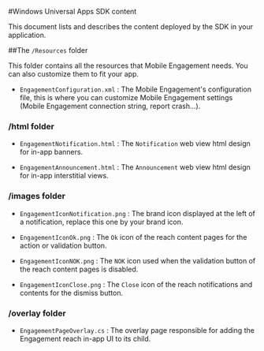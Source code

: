<properties 
	pageTitle="Windows Universal Apps SDK content" 
	description="Learn about the contents of the Windows Universal Apps SDK for Azure Mobile Engagement" 					
	services="mobile-engagement" 
	documentationCenter="mobile" 
	authors="piyushjo" 
	manager="dwrede" 
	editor="" />

<tags 
	ms.service="mobile-engagement" 
	ms.workload="mobile" 
	ms.tgt_pltfrm="mobile-windows-store" 
	ms.devlang="dotnet" 
	ms.topic="article" 
	ms.date="08/19/2016" 
	ms.author="piyushjo" />

#Windows Universal Apps SDK content

This document lists and describes the content deployed by the SDK in your application.

##The `/Resources` folder

This folder contains all the resources that Mobile Engagement needs. You can also customize them to fit your app.

- `EngagementConfiguration.xml` : The Mobile Engagement's configuration file, this is where you can customize Mobile Engagement settings (Mobile Engagement connection string, report crash...).

### /html folder

- `EngagementNotification.html` : The `Notification` web view html design for in-app banners.

- `EngagementAnnouncement.html` : The `Announcement` web view html design for in-app interstitial views.

### /images folder

- `EngagementIconNotification.png` : The brand icon displayed at the left of a notification, replace this one by your brand icon.

- `EngagementIconOk.png` : The `Ok` icon of the reach content pages for the action or validation button.

- `EngagementIconNOK.png` : The `NOK` icon used when the validation button of the reach content pages is disabled.
 
- `EngagementIconClose.png` : The `Close` icon of the reach notifications and contents for the dismiss button.

### /overlay folder

- `EngagementPageOverlay.cs` : The overlay page responsible for adding the Engagement reach in-app UI to its child.
  
